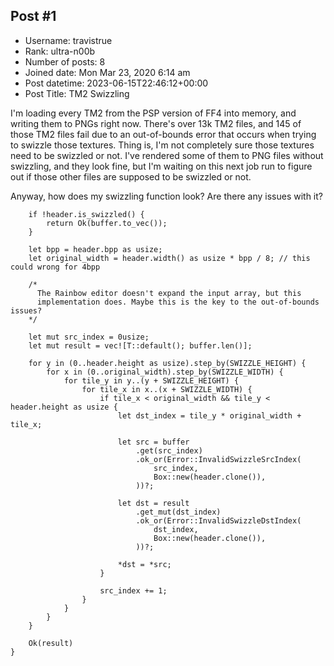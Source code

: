 ## Post #1
- Username: travistrue
- Rank: ultra-n00b
- Number of posts: 8
- Joined date: Mon Mar 23, 2020 6:14 am
- Post datetime: 2023-06-15T22:46:12+00:00
- Post Title: TM2 Swizzling

I'm loading every TM2 from the PSP version of FF4 into memory, and writing them to PNGs right now. There's over 13k TM2 files, and 145 of those TM2 files fail due to an out-of-bounds error that occurs when trying to swizzle those textures. Thing is, I'm not completely sure those textures need to be swizzled or not. I've rendered some of them to PNG files without swizzling, and they look fine, but I'm waiting on this next job run to figure out if those other files are supposed to be swizzled or not.

Anyway, how does my swizzling function look? Are there any issues with it?

```
	if !header.is_swizzled() {
		return Ok(buffer.to_vec());
	}

	let bpp = header.bpp as usize;
	let original_width = header.width() as usize * bpp / 8; // this could wrong for 4bpp

	/*
	  The Rainbow editor doesn't expand the input array, but this
	  implementation does. Maybe this is the key to the out-of-bounds issues?
	*/

	let mut src_index = 0usize;
	let mut result = vec![T::default(); buffer.len()];

	for y in (0..header.height as usize).step_by(SWIZZLE_HEIGHT) {
		for x in (0..original_width).step_by(SWIZZLE_WIDTH) {
			for tile_y in y..(y + SWIZZLE_HEIGHT) {
				for tile_x in x..(x + SWIZZLE_WIDTH) {
					if tile_x < original_width && tile_y < header.height as usize {
						let dst_index = tile_y * original_width + tile_x;

						let src = buffer
							.get(src_index)
							.ok_or(Error::InvalidSwizzleSrcIndex(
								src_index,
								Box::new(header.clone()),
							))?;

						let dst = result
							.get_mut(dst_index)
							.ok_or(Error::InvalidSwizzleDstIndex(
								dst_index,
								Box::new(header.clone()),
							))?;

						*dst = *src;
					}

					src_index += 1;
				}
			}
		}
	}

	Ok(result)
}

```
